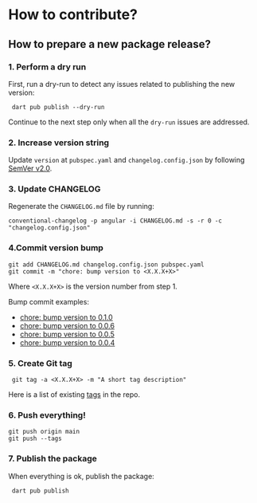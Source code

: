 # How to contribute?


## How to prepare a new package release?

### 1. Perform a dry run

First, run a dry-run to detect any issues related to publishing the new version:

```shell
 dart pub publish --dry-run
```

Continue to the next step only when all the `dry-run` issues are addressed.

### 2. Increase version string

Update `version` at `pubspec.yaml` and `changelog.config.json` by following [SemVer v2.0](https://semver.org/lang/es/).

### 3. Update CHANGELOG

Regenerate the `CHANGELOG.md` file by running: 

```shell
conventional-changelog -p angular -i CHANGELOG.md -s -r 0 -c "changelog.config.json"
```

### 4.Commit version bump

```shell
git add CHANGELOG.md changelog.config.json pubspec.yaml
git commit -m "chore: bump version to <X.X.X+X>"
```

Where `<X.X.X+X>` is the version number from step 1.

Bump commit examples:
- [chore: bump version to 0.1.0](https://github.com/luisburgos/buzz/commit/18fc6263cede0ce23f2bb994d2e7880dc6aa7288)
- [chore: bump version to 0.0.6](https://github.com/luisburgos/buzz/commit/ee8214f41da8fd35a6a008803b9105499e6a4c20)
- [chore: bump version to 0.0.5](https://github.com/luisburgos/buzz/commit/2cb8756188c50d374d17e6d2fafe055ff1fa3795)
- [chore: bump version to 0.0.4](https://github.com/luisburgos/buzz/commit/44842aeb6cc197101ff07c0e44a7d1976b783b50)

### 5. Create Git tag

```shell
 git tag -a <X.X.X+X> -m "A short tag description"
```

Here is a list of existing [tags](https://github.com/luisburgos/buzz/tags) in the repo.

### 6. Push everything!

```shell
git push origin main
git push --tags
```

### 7. Publish the package

When everything is ok, publish the package:

```shell
 dart pub publish
```
